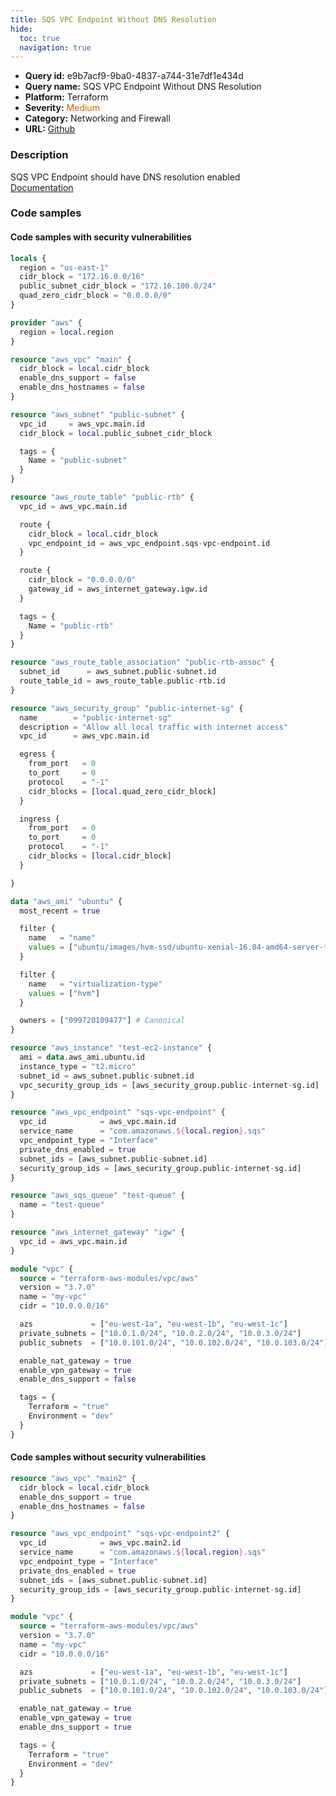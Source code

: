 ```yaml
---
title: SQS VPC Endpoint Without DNS Resolution
hide:
  toc: true
  navigation: true
---
```


<style>
  .highlight .hll {
    background-color: #ff171742;
  }
  .md-content {
    max-width: 1100px;
    margin: 0 auto;
  }
</style>

-   **Query id:** e9b7acf9-9ba0-4837-a744-31e7df1e434d
-   **Query name:** SQS VPC Endpoint Without DNS Resolution
-   **Platform:** Terraform
-   **Severity:** <span style="color:#C60">Medium</span>
-   **Category:** Networking and Firewall
-   **URL:** [Github](https://github.com/Checkmarx/kics/tree/master/assets/queries/terraform/aws/sqs_vpc_endpoint_without_dns_resolution)

### Description
SQS VPC Endpoint should have DNS resolution enabled<br>
[Documentation](https://registry.terraform.io/providers/hashicorp/aws/latest/docs/resources/vpc#enable_dns_support)

### Code samples
#### Code samples with security vulnerabilities
```tf title="Positive test num. 1 - tf file" hl_lines="95"
locals {
  region = "us-east-1"
  cidr_block = "172.16.0.0/16"
  public_subnet_cidr_block = "172.16.100.0/24"
  quad_zero_cidr_block = "0.0.0.0/0"
}

provider "aws" {
  region = local.region
}

resource "aws_vpc" "main" {
  cidr_block = local.cidr_block
  enable_dns_support = false
  enable_dns_hostnames = false
}

resource "aws_subnet" "public-subnet" {
  vpc_id     = aws_vpc.main.id
  cidr_block = local.public_subnet_cidr_block

  tags = {
    Name = "public-subnet"
  }
}

resource "aws_route_table" "public-rtb" {
  vpc_id = aws_vpc.main.id

  route {
    cidr_block = local.cidr_block
    vpc_endpoint_id = aws_vpc_endpoint.sqs-vpc-endpoint.id
  }

  route {
    cidr_block = "0.0.0.0/0"
    gateway_id = aws_internet_gateway.igw.id
  }

  tags = {
    Name = "public-rtb"
  }
}

resource "aws_route_table_association" "public-rtb-assoc" {
  subnet_id      = aws_subnet.public-subnet.id
  route_table_id = aws_route_table.public-rtb.id
}

resource "aws_security_group" "public-internet-sg" {
  name        = "public-internet-sg"
  description = "Allow all local traffic with internet access"
  vpc_id      = aws_vpc.main.id

  egress {
    from_port   = 0
    to_port     = 0
    protocol    = "-1"
    cidr_blocks = [local.quad_zero_cidr_block]
  }

  ingress {
    from_port   = 0
    to_port     = 0
    protocol    = "-1"
    cidr_blocks = [local.cidr_block]
  }

}

data "aws_ami" "ubuntu" {
  most_recent = true

  filter {
    name   = "name"
    values = ["ubuntu/images/hvm-ssd/ubuntu-xenial-16.04-amd64-server-*"]
  }

  filter {
    name   = "virtualization-type"
    values = ["hvm"]
  }

  owners = ["099720109477"] # Canonical
}

resource "aws_instance" "test-ec2-instance" {
  ami = data.aws_ami.ubuntu.id
  instance_type = "t2.micro"
  subnet_id = aws_subnet.public-subnet.id
  vpc_security_group_ids = [aws_security_group.public-internet-sg.id]
}

resource "aws_vpc_endpoint" "sqs-vpc-endpoint" {
  vpc_id            = aws_vpc.main.id
  service_name      = "com.amazonaws.${local.region}.sqs"
  vpc_endpoint_type = "Interface"
  private_dns_enabled = true
  subnet_ids = [aws_subnet.public-subnet.id]
  security_group_ids = [aws_security_group.public-internet-sg.id]
}

resource "aws_sqs_queue" "test-queue" {
  name = "test-queue"
}

resource "aws_internet_gateway" "igw" {
  vpc_id = aws_vpc.main.id
}

```
```tf title="Positive test num. 2 - tf file" hl_lines="13"
module "vpc" {
  source = "terraform-aws-modules/vpc/aws"
  version = "3.7.0"
  name = "my-vpc"
  cidr = "10.0.0.0/16"

  azs             = ["eu-west-1a", "eu-west-1b", "eu-west-1c"]
  private_subnets = ["10.0.1.0/24", "10.0.2.0/24", "10.0.3.0/24"]
  public_subnets  = ["10.0.101.0/24", "10.0.102.0/24", "10.0.103.0/24"]

  enable_nat_gateway = true
  enable_vpn_gateway = true
  enable_dns_support = false

  tags = {
    Terraform = "true"
    Environment = "dev"
  }
}

```


#### Code samples without security vulnerabilities
```tf title="Negative test num. 1 - tf file"
resource "aws_vpc" "main2" {
  cidr_block = local.cidr_block
  enable_dns_support = true
  enable_dns_hostnames = false
}

resource "aws_vpc_endpoint" "sqs-vpc-endpoint2" {
  vpc_id            = aws_vpc.main2.id
  service_name      = "com.amazonaws.${local.region}.sqs"
  vpc_endpoint_type = "Interface"
  private_dns_enabled = true
  subnet_ids = [aws_subnet.public-subnet.id]
  security_group_ids = [aws_security_group.public-internet-sg.id]
}

```
```tf title="Negative test num. 2 - tf file"
module "vpc" {
  source = "terraform-aws-modules/vpc/aws"
  version = "3.7.0"
  name = "my-vpc"
  cidr = "10.0.0.0/16"

  azs             = ["eu-west-1a", "eu-west-1b", "eu-west-1c"]
  private_subnets = ["10.0.1.0/24", "10.0.2.0/24", "10.0.3.0/24"]
  public_subnets  = ["10.0.101.0/24", "10.0.102.0/24", "10.0.103.0/24"]

  enable_nat_gateway = true
  enable_vpn_gateway = true
  enable_dns_support = true

  tags = {
    Terraform = "true"
    Environment = "dev"
  }
}

```
